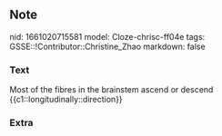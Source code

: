 ## Note
nid: 1661020715581
model: Cloze-chrisc-ff04e
tags: GSSE::!Contributor::Christine_Zhao
markdown: false

### Text
<div>
  <div>
    <div>
      <div>
        <div>
          Most of the fibres in the brainstem ascend or descend
          {{c1::longitudinally::direction}}
        </div>
      </div>
    </div>
  </div>
</div>

### Extra

